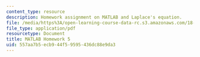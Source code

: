 ```yaml
---
content_type: resource
description: Homework assignment on MATLAB and Laplace's equation.
file: /media/https%3A/open-learning-course-data-rc.s3.amazonaws.com/18-085-computational-science-and-engineering-i-fall-2008/557aa7b5ecb944f59595436dc88e9da3_matlab5.pdf
file_type: application/pdf
resourcetype: Document
title: MATLAB Homework 5
uid: 557aa7b5-ecb9-44f5-9595-436dc88e9da3
---
```

